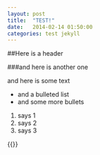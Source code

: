 ```yaml
---
layout: post
title:  "TEST!"
date:   2014-02-14 01:50:00
categories: test jekyll
---
```


##Here is a header

###and here is another one

and here is some text

* and a bulleted list
* and some more bullets

1. says 1
2. says 2
3. says 3

{{}}